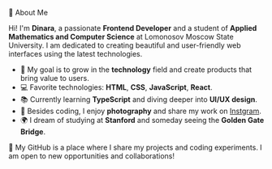 👋 About Me

Hi! I'm **Dinara**, a passionate **Frontend Developer** and a student of **Applied Mathematics and Computer Science** at Lomonosov Moscow State University. I am dedicated to creating beautiful and user-friendly web interfaces using the latest technologies.

- 🎯 My goal is to grow in the **technology** field and create products that bring value to users.
- 💻 Favorite technologies: **HTML**, **CSS**, **JavaScript**, **React**.
- 📚 Currently learning **TypeScript** and diving deeper into **UI/UX design**.
- 📸 Besides coding, I enjoy **photography** and share my work on [Instgram](https://www.instagram.com/faanggirlcaptures/).
- 🌍 I dream of studying at **Stanford** and someday seeing the **Golden Gate Bridge**.

🚀 My GitHub is a place where I share my projects and coding experiments. I am open to new opportunities and collaborations!
